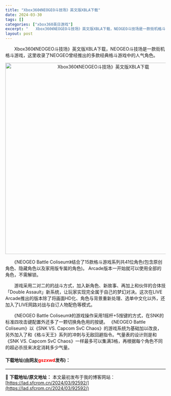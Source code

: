 ```yaml
---
title: "Xbox360《NEOGEO斗技场》英文版XBLA下载"
date: 2024-03-30
tags: []
categories: ["xbox360英日游戏"]
excerpt: "　　Xbox360《NEOGEO斗技场》英文版XBLA下载，NEOGEO斗技场是一款街机格斗游戏，这里收录了NEOGEO曾经推出的多款经典格斗游戏中的人气角色。 　　《NEOGEO Battle Coliseum》结合了15款格斗游戏系列共41位角色(包含原创角色、隐藏角色以及家用版专属的角色)。 &hellip;"
layout: post
---
```


 <p>　　Xbox360《NEOGEO斗技场》英文版XBLA下载，NEOGEO斗技场是一款街机格斗游戏，这里收录了NEOGEO曾经推出的多款经典格斗游戏中的人气角色。</p> <p align="center"><img align="" border="0" src="https://lad.sfcrom.cn/wp-content/uploads/2024/03/20240330_6607d7c4d1b8a.jpg" width="600" alt="Xbox360《NEOGEO斗技场》英文版XBLA下载" /></p> <p>　　《NEOGEO Battle Coliseum》结合了15款格斗游戏系列共41位角色(包含原创角色、隐藏角色以及家用版专属的角色)。 Arcade版本一开始就可以使用全部的角色，不需解锁。</p> <p>　　游戏采用二对二的的战斗方式，加入新角色、新故事、再加上和伙伴的合体技「Double Assault」新系统，让玩家实现完全属于自己的梦幻对决。这次在LIVE Arcade推出的版本除了将画面HD化、角色与背景重新处理、选单中文化以外，还加入了LIVE网路对战与自订人物配色等模式。</p> <p>　　《NEOGEO Battle Coliseum》的游戏操作采用1摇杆+5按键的方式，在SNK的标准四攻击键配置外还多了一颗切换角色用的按键。 《NEOGEO Battle Coliseum》以《SNK VS. Capcom SvC Chaos》的游戏系统为基础加以改良，另外加入了和《格斗天王》系列的冲刺与无敌回避指令。气量表的设计则是和《SNK VS. Capcom SvC Chaos》一样最多可以集满3格，再根据每个角色不同的超必杀技来决定消耗多少气量。</p> <p><h4>下载地址(由网友<font color="red">gszxwd</font>发布)：</h4></p> 

---
📖 **下载地址/原文地址：** 本文最初发布于我的博客网站：[https://lad.sfcrom.cn/2024/03/92592/](https://lad.sfcrom.cn/2024/03/92592/)
